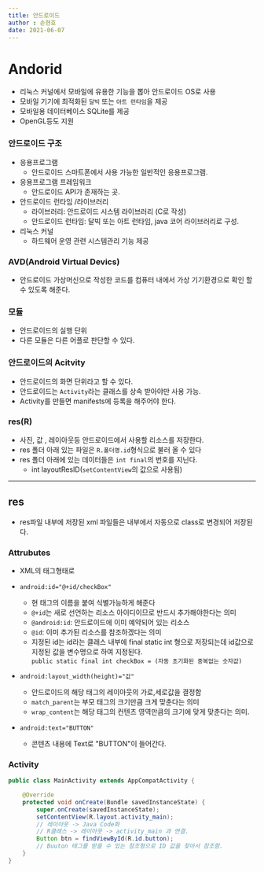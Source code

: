 ```yaml
---
title: 안드로이드
author : 손현호
date: 2021-06-07
---
```


# Andorid

- 리눅스 커널에서 모바일에 유용한 기능을 뽑아 안드로이드 OS로 사용
- 모바일 기기에 최적화된 `달빅` 또는 `아트 런타임`을 제공
- 모바일용 데이터베이스 SQLite를 제공
- OpenGL등도 지원

### 안드로이드 구조
- 응용프로그램
    - 안드로이드 스마트폰에서 사용 가능한 일반적인 응용프로그램.
- 응용프로그램 프레임워크
    - 안드로이드 API가 존재하는 곳.
-  안드로이드 런타임 /라이브러리
    - 라이브러리: 안드로이드 시스템 라이브러리 (C로 작성)
    - 안드로이드 런타임: 달빅 또는 아트 런타임, java 코어 라이브러리로 구성.
- 리눅스 커널
    - 하드웨어 운영 관련 시스템관리 기능 제공


### AVD(Android Virtual Devics)

- 안드로이드 가상머신으로 작성한 코드를 컴퓨터 내에서 가상 기기환경으로 확인 할 수 있도록 해준다.



### 모듈
- 안드로이드의 실행 단위
- 다른 모듈은 다른 어플로 판단할 수 있다.

### 안드로이드의 Acitvity
- 안드로이드의 화면 단위라고 할 수 있다.
- 안드로이드는 `Activity`라는 클래스를 상속 받아야만 사용 가능.
- Activity를 만들면 manifests에 등록을 해주어야 한다.

### res(R)
- 사진, 값 , 레이아웃등 안드로이드에서 사용할 리소스를 저장한다.
- res 폴더 아래 있는 파일은 `R.폴더명.id`형식으로 불러 올 수 있다
- res 폴더 아래에 있는 데이터들은 `int final`의 번호를 지닌다.
    - int layoutResID(`setContentView`의 값으로 사용됨)




---

## res

- res파일 내부에 저장된 xml 파일들은 내부에서 자동으로 class로 변경되어 저장된다.


### Attrubutes

- XML의 태그형태로

- `android:id="@+id/checkBox"`
    - 현 태그의 이름을 붙여 식별가능하게 해준다
    - `@+id`는 새로 선언하는 리소스 아이디이므로 반드시 추가해야한다는 의미
    - `@android:id`: 안드로이드에 이미 예약되어 있는 리소스
    - `@id`: 이미 추가된 리소스를 참조하겠다는 의미
    - 지정된 id는 id라는 클래스 내부에 final static int 형으로 저장되는데 id값으로 지정된 값을 변수명으로 하여 지정된다.  
    `public static final int checkBox = (자동 초기화된 중복없는 숫자값)`
    
- `android:layout_width(height)="값"`
    - 안드로이드의 해당 태그의 레이아웃의 가로,세로값을 결정함
    - `match_parent`는 부모 태그의 크기만큼 크게 맞춘다는 의미
    - `wrap_content`는 해당 태그의 컨텐츠 영역만큼의 크기에 맞게 맞춘다는 의미.
-   `android:text="BUTTON"`
    - 콘텐츠 내용에 Text로 "BUTTON"이 들어간다.



    
    
### Activity

```java
public class MainActivity extends AppCompatActivity {

    @Override
    protected void onCreate(Bundle savedInstanceState) {
        super.onCreate(savedInstanceState);
        setContentView(R.layout.activity_main);
        // 레이아웃 -> Java Code화
        // R클래스 -> 레이아웃 -> activity_main 과 연결. 
        Button btn = findViewById(R.id.button);
        // Buuton 태그를 받을 수 있는 참조형으로 ID 값을 찾아서 참조함.
    }
}
```


